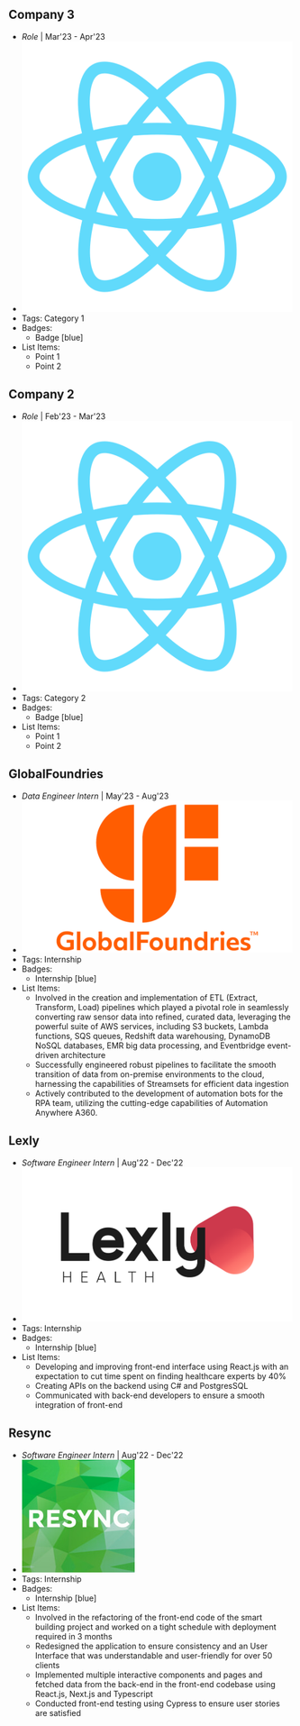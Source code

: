## Company 3
- *Role* | Mar'23 - Apr'23
- ![logo512](../assets/logo512.png)
- Tags: Category 1
- Badges:
  - Badge [blue]
- List Items:
  - Point 1
  - Point 2

## Company 2
- *Role* | Feb'23 - Mar'23
- ![logo512](../assets/logo512.png)
- Tags: Category 2
- Badges:
  - Badge [blue]
- List Items:
  - Point 1
  - Point 2

## GlobalFoundries
- *Data Engineer Intern* | May'23 - Aug'23
- ![logo512](../assets/gf.png)
- Tags: Internship
- Badges:
  - Internship [blue]
- List Items:
  - Involved in the creation and implementation of ETL (Extract, Transform, Load) pipelines which played a pivotal role in seamlessly converting raw sensor data into refined, curated data, leveraging the powerful suite of AWS services, including S3 buckets, Lambda functions, SQS queues, Redshift data warehousing, DynamoDB NoSQL databases, EMR big data processing, and Eventbridge event-driven architecture
  - Successfully engineered robust pipelines to facilitate the smooth transition of data from on-premise environments to the cloud, harnessing the capabilities of Streamsets for efficient data ingestion
  - Actively contributed to the development of automation bots for the RPA team, utilizing the cutting-edge capabilities of Automation Anywhere A360.

## Lexly
- *Software Engineer Intern* | Aug'22 - Dec'22
- ![logo512](../assets/lexly.png)
- Tags: Internship
- Badges:
  - Internship [blue]
- List Items:
  - Developing and improving front-end interface using React.js with an expectation to cut time spent on finding healthcare experts by 40%
  - Creating APIs on the backend using C# and PostgresSQL
  - Communicated with back-end developers to ensure a smooth integration of front-end

## Resync
- *Software Engineer Intern* | Aug'22 - Dec'22
- ![logo512](../assets/resync.jpg)
- Tags: Internship
- Badges:
  - Internship [blue]
- List Items:
  - Involved in the refactoring of the front-end code of the smart building project and worked on a tight schedule with deployment required in 3 months
  - Redesigned the application to ensure consistency and an User Interface that was understandable and user-friendly for over 50 clients
  - Implemented multiple interactive components and pages and fetched data from the back-end in the front-end codebase using React.js, Next.js and Typescript
  - Conducted front-end testing using Cypress to ensure user stories are satisfied